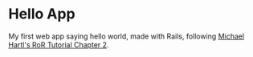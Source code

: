 # Hello App
My first web app saying hello world, made with Rails, following [Michael Hartl's RoR Tutorial Chapter 2](https://www.railstutorial.org/book/toy_app).